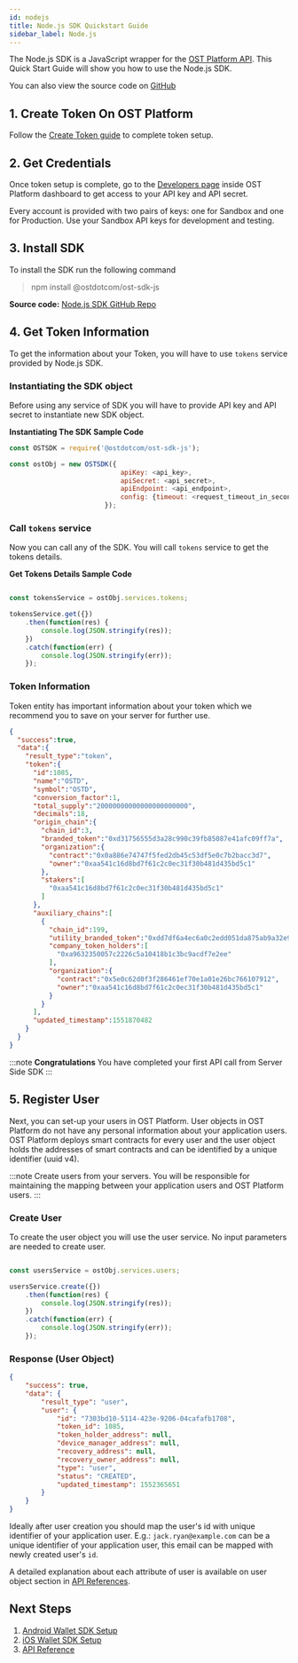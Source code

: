 ```yaml
---
id: nodejs
title: Node.js SDK Quickstart Guide
sidebar_label: Node.js
---
```


The Node.js SDK is a JavaScript wrapper for the [OST Platform API](/platform/docs/api). This Quick Start Guide will show you how to use the Node.js SDK.

You can also view the source code on [GitHub](https://github.com/ostdotcom/ost-sdk-js/tree/v2.0.0)

## 1. Create Token On OST Platform
Follow the [Create Token guide](/platform/docs/1-create/) to complete token setup.

## 2. Get Credentials
Once token setup is complete, go to the [Developers page](https://platform.ost.com/testnet/developer) inside OST Platform dashboard to get access to your API key and API secret.

Every account is provided with two pairs of keys: one for Sandbox and one for Production. Use your Sandbox API keys for development and testing.

## 3. Install SDK
To install the SDK run the following command <br>

> npm install @ostdotcom/ost-sdk-js

**Source code:** [Node.js SDK GitHub Repo](https://github.com/ostdotcom/ost-sdk-js/tree/v2.0.0)


## 4. Get Token Information
To get the information about your Token, you will have to use `tokens` service provided by Node.js SDK.

### Instantiating the SDK object
Before using any service of SDK you will have to provide API key and API secret to instantiate new SDK object.

**Instantiating The SDK Sample Code**

```javascript
const OSTSDK = require('@ostdotcom/ost-sdk-js');

const ostObj = new OSTSDK({
                            apiKey: <api_key>, 
                            apiSecret: <api_secret>, 
                            apiEndpoint: <api_endpoint>,
                            config: {timeout: <request_timeout_in_seconds>}
                        });
```

### Call `tokens` service
Now you can call any of the SDK. You will call `tokens` service to get the tokens details.

**Get Tokens Details Sample Code**

```javascript

const tokensService = ostObj.services.tokens;

tokensService.get({})
    .then(function(res) { 
        console.log(JSON.stringify(res)); 
    })
    .catch(function(err) { 
        console.log(JSON.stringify(err)); 
    });

```

### Token Information 
Token entity has important information about your token which we recommend you to save on your server for further use. 

```json
{
  "success":true,
  "data":{
    "result_type":"token",
    "token":{
      "id":1085,
      "name":"OSTD",
      "symbol":"OSTD",
      "conversion_factor":1,
      "total_supply":"20000000000000000000000",
      "decimals":18,
      "origin_chain":{
        "chain_id":3,
        "branded_token":"0xd31756555d3a28c990c39fb85087e41afc09ff7a",
        "organization":{
          "contract":"0x0a886e74747f5fed2db45c53df5e0c7b2bacc3d7",
          "owner":"0xaa541c16d8bd7f61c2c0ec31f30b481d435bd5c1"
        },
        "stakers":[
          "0xaa541c16d8bd7f61c2c0ec31f30b481d435bd5c1"
        ]
      },
      "auxiliary_chains":[
        {
          "chain_id":199,
          "utility_branded_token":"0xdd7df6a4ec6a0c2edd051da875ab9a32e9567869",
          "company_token_holders":[
            "0xa9632350057c2226c5a10418b1c3bc9acdf7e2ee"
          ],
          "organization":{
            "contract":"0x5e0c62d0f3f286461ef70e1a01e26bc766107912",
            "owner":"0xaa541c16d8bd7f61c2c0ec31f30b481d435bd5c1"
          }
        }
      ],
      "updated_timestamp":1551870482
    }
  }
}
```

:::note **Congratulations** 
You have completed your first API call from Server Side SDK
:::

## 5. Register User
Next, you can set-up your users in OST Platform. User objects in OST Platform do not have any personal information about your application users. OST Platform deploys smart contracts for every user and the user object holds the addresses of smart contracts and can be identified by a unique identifier (uuid v4).

:::note
Create users from your servers. You will be responsible for maintaining the mapping between your application users and OST Platform users.
:::

### Create User
To create the user object you will use the user service. No input parameters are needed to create user.

```javascript

const usersService = ostObj.services.users;

usersService.create({})
    .then(function(res) { 
        console.log(JSON.stringify(res)); 
    })
    .catch(function(err) { 
        console.log(JSON.stringify(err)); 
    });

```

### Response (User Object)
```json
{
    "success": true,
    "data": {
        "result_type": "user",
        "user": {
            "id": "7303bd10-5114-423e-9206-04cafafb1708",
            "token_id": 1085,
            "token_holder_address": null,
            "device_manager_address": null,
            "recovery_address": null,
            "recovery_owner_address": null,
            "type": "user",
            "status": "CREATED",
            "updated_timestamp": 1552365651
        }
    }
}
```

Ideally after user creation you should map the user's id with unique identifier of your application user. E.g.: `jack.ryan@example.com` can be a unique identifier of your application user, this email can be mapped with newly created user's `id`.

A detailed explanation about each attribute of user is available on user object section in [API References](/platform/docs/api/#user-object).


## Next Steps
1. [Android Wallet SDK Setup](/platform/docs/sdk/mobile-wallet-sdks/android/)
2. [iOS Wallet SDK Setup](/platform/docs/sdk/mobile-wallet-sdks/iOS)
3. [API Reference](/platform/docs/api/)
